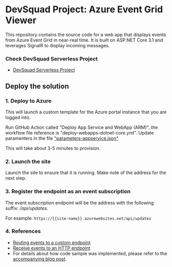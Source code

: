 # DevSquad Project: Azure Event Grid Viewer

This repository contains the source code for a web app that displays events from Azure Event Grid in near-real time. It is built on ASP.NET Core 3.1 and leverages SignalR to display incoming messages.

### Check DevSquad Serverless Project 
* [DevSquad Serverless Project](https://github.com/oaviles/hello_serverless)

## Deploy the solution

### 1. Deploy to Azure

This will launch a custom template for the Azure portal instance that you are logged into.

Run GitHub Action called "Deploy App Service and WebApp (ARM)", the workflow file reference is "deploy-webapps-dotnet-core.yml". Update paramenters in the file ["parameters-appservice.json"](https://github.com/oaviles/azure-event-grid-viewer/blob/main/IaC/parameters-appservice.json)

This will take about 3-5 minutes to provision.

### 2. Launch the site

Launch the site to ensure that it is running. Make note of the address for the next step.

### 3. Register the endpoint as an event subscription

The event subscription endpoint will be the address with the following suffix: */api/updates*.

For example: `https://{{site-name}}.azurewebsites.net/api/updates`

### 4. References

- [Routing events to a custom endpoint](https://docs.microsoft.com/azure/storage/blobs/storage-blob-event-quickstart?toc=%2fazure%2fevent-grid%2ftoc.json)
- [Receive events to an HTTP endpoint](https://docs.microsoft.com/en-us/azure/event-grid/receive-events)
- For details about how code sample was implemented, please refer to the [accompanying blog post](https://madeofstrings.com/2018/03/14/azure-event-grid-viewer-with-asp-net-core-and-signalr/).
